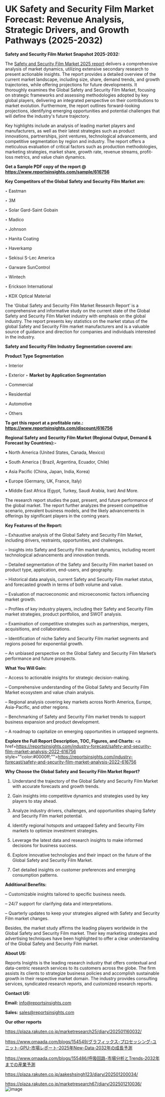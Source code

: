 # UK Safety and Security Film Market Forecast: Revenue Analysis, Strategic Drivers, and Growth Pathways (2025-2032)

<strong>Safety and Security Film Market Snapshot 2025-2032:</strong>

The <a href=https://www.reportsinsights.com/sample/616756>Safety and Security Film Market 2025 report</a> delivers a comprehensive analysis of market dynamics, utilizing extensive secondary research to present actionable insights. The report provides a detailed overview of the current market landscape, including size, share, demand trends, and growth trajectories, while offering projections for future developments. It thoroughly examines the Global Safety and Security Film Market, focusing on strategic frameworks and assessing methodologies adopted by key global players, delivering an integrated perspective on their contributions to market evolution. Furthermore, the report outlines forward-looking projections, identifying emerging opportunities and potential challenges that will define the industry's future trajectory.

Key highlights include an analysis of leading market players and manufacturers, as well as their latest strategies such as product innovations, partnerships, joint ventures, technological advancements, and competitive segmentation by region and industry. The report offers a meticulous evaluation of critical factors such as production methodologies, marketing strategies, market share, growth rate, revenue streams, profit-loss metrics, and value chain dynamics.

<strong>Get a Sample PDF copy of the report @ <a href=https://www.reportsinsights.com/sample/616756 style=color:#0000ff;>https://www.reportsinsights.com/sample/616756</a></strong>

<strong>Key Competitors of the Global Safety and Security Film Market are:</strong>

‣ Eastman

‣ 3M

‣ Solar Gard-Saint Gobain

‣ Madico

‣ Johnson

‣ Hanita Coating

‣ Haverkamp

‣ Sekisui S-Lec America

‣ Garware SunControl

‣ Wintech

‣ Erickson International

‣ KDX Optical Material

The ‘Global Safety and Security Film Market Research Report’ is a comprehensive and informative study on the current state of the Global Safety and Security Film Market industry with emphasis on the global industry. The report presents key statistics on the market status of the global Safety and Security Film market manufacturers and is a valuable source of guidance and direction for companies and individuals interested in the industry.

<strong>Safety and Security Film Industry Segmentation covered are:</strong>

<strong>Product Type Segmentation</strong>

‣ Interior

‣ Exterior
‣ 
<strong>Market by Application Segmentation</strong>

‣ Commercial

‣ Residential

‣ Automotive

‣ Others

<strong>To get this report at a profitable rate.: <a href=https://www.reportsinsights.com/discount/616756 style=color:#0000ff;>https://www.reportsinsights.com/discount/616756</a></strong>

<strong>Regional Safety and Security Film Market (Regional Output, Demand &amp; Forecast by Countries):-</strong>

• North America (United States, Canada, Mexico)

• South America ( Brazil, Argentina, Ecuador, Chile)

• Asia Pacific (China, Japan, India, Korea)

• Europe (Germany, UK, France, Italy)

• Middle East Africa (Egypt, Turkey, Saudi Arabia, Iran) And More.

The research report studies the past, present, and future performance of the global market. The report further analyzes the present competitive scenario, prevalent business models, and the likely advancements in offerings by significant players in the coming years.

<strong>Key Features of the Report:</strong>

– Exhaustive analysis of the Global Safety and Security Film Market, including drivers, restraints, opportunities, and challenges.

– Insights into Safety and Security Film market dynamics, including recent technological advancements and innovation trends.

– Detailed segmentation of the Safety and Security Film market based on product type, application, end-users, and geography.

– Historical data analysis, current Safety and Security Film market status, and forecasted growth in terms of both volume and value.

– Evaluation of macroeconomic and microeconomic factors influencing market growth.

– Profiles of key industry players, including their Safety and Security Film market strategies, product portfolios, and SWOT analysis.

– Examination of competitive strategies such as partnerships, mergers, acquisitions, and collaborations.

– Identification of niche Safety and Security Film market segments and regions poised for exponential growth.

– An unbiased perspective on the Global Safety and Security Film Market’s performance and future prospects.

<strong>What You Will Gain:</strong>

– Access to actionable insights for strategic decision-making.

– Comprehensive understanding of the Global Safety and Security Film Market ecosystem and value chain analysis.

– Regional analysis covering key markets across North America, Europe, Asia-Pacific, and other regions.

– Benchmarking of Safety and Security Film market trends to support business expansion and product development.

– A roadmap to capitalize on emerging opportunities in untapped segments.

<strong>Explore the Full Report Description, TOC, Figures, and Charts:</strong>
<a href=https://reportsinsights.com/industry-forecast/safety-and-security-film-market-analysis-2022-616756 style=""color:#0000ff;"">https://reportsinsights.com/industry-forecast/safety-and-security-film-market-analysis-2022-616756</a>

<strong>Why Choose the Global Safety and Security Film Market Report?</strong>

1. Understand the trajectory of the Global Safety and Security Film Market with accurate forecasts and growth trends.

2. Gain insights into competitive dynamics and strategies used by key players to stay ahead.

3. Analyze industry drivers, challenges, and opportunities shaping Safety and Security Film market potential.

4. Identify regional hotspots and untapped Safety and Security Film markets to optimize investment strategies.

5. Leverage the latest data and research insights to make informed decisions for business success.

6. Explore innovative technologies and their impact on the future of the Global Safety and Security Film Market.

7. Get detailed insights on customer preferences and emerging consumption patterns.

<strong>Additional Benefits:</strong>

– Customizable insights tailored to specific business needs.

– 24/7 support for clarifying data and interpretations.

– Quarterly updates to keep your strategies aligned with Safety and Security Film market changes.

Besides, the market study affirms the leading players worldwide in the Global Safety and Security Film market. Their key marketing strategies and advertising techniques have been highlighted to offer a clear understanding of the Global Safety and Security Film market.

<strong><strong>About US</strong>:</strong>

Reports Insights is the leading research industry that offers contextual and data-centric research services to its customers across the globe. The firm assists its clients to strategize business policies and accomplish sustainable growth in their respective market domain. The industry provides consulting services, syndicated research reports, and customized research reports.

<strong>Contact US:</strong>

<p class=><b>Email:</b> <a href=mailto:info@reportsinsights.com>info@reportsinsights.com</a></p>
<p class=><b>Sales:</b> <a href=mailto:sales@reportsinsights.com>sales@reportsinsights.com</a></p>

<strong>Our other reports</strong>

<a href=https://plaza.rakuten.co.jp/marketresearch25/diary/202501160032/>https://plaza.rakuten.co.jp/marketresearch25/diary/202501160032/</a>

<a href=https://www.omaada.com/blogs/154549/グラフィックス-プロセッシング-ユニット-GPU-市場レポート-2025年New-Data-2032年の成長予測>https://www.omaada.com/blogs/154549/グラフィックス-プロセッシング-ユニット-GPU-市場レポート-2025年New-Data-2032年の成長予測</a>

<a href=https://www.omaada.com/blogs/155486/呼吸回路-市場分析とTrends-2032年までの産業予測>https://www.omaada.com/blogs/155486/呼吸回路-市場分析とTrends-2032年までの産業予測</a>

<a href=https://plaza.rakuten.co.jp/aakeshsingh123/diary/202501200034/>https://plaza.rakuten.co.jp/aakeshsingh123/diary/202501200034/</a>

<a href=https://plaza.rakuten.co.jp/marketresearch67/diary/202501210036/>https://plaza.rakuten.co.jp/marketresearch67/diary/202501210036/</a>
![image](https://github.com/user-attachments/assets/ff856dc8-8c06-4143-88ff-234e222bc172)
